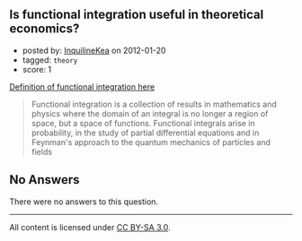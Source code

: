 ## Is functional integration useful in theoretical economics?

- posted by: [InquilineKea](https://stackexchange.com/users/-1/603-inquilinekea) on 2012-01-20
- tagged: `theory`
- score: 1

[Definition of functional integration here][1]

> Functional integration is a collection of results in mathematics and
> physics where the domain of an integral is no longer a region of
> space, but a space of functions. Functional integrals arise in
> probability, in the study of partial differential equations and in
> Feynman's approach to the quantum mechanics of particles and fields


  [1]: http://en.wikipedia.org/wiki/Functional_integration

## No Answers

There were no answers to this question.


---

All content is licensed under [CC BY-SA 3.0](https://creativecommons.org/licenses/by-sa/3.0/).
